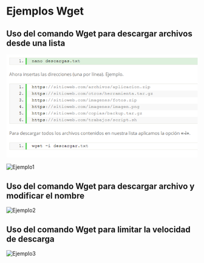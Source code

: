 # Ejemplos Wget

## Uso del comando Wget para descargar archivos desde una lista
![Ejemplo1](Wget/Ejemplo1.png)

![Ejemplo1](https://github.com/Jairoverdugo98/Wget/main/wget/Ejemplo1.png)

## Uso del comando Wget para descargar archivo y modificar el nombre

![Ejemplo2](https://github.com/Jairoverdugo98/Wget/brain/wget/ejemplo2.png)

## Uso del comando Wget para limitar la velocidad de descarga

![Ejemplo3](https://github.com/Jairoverdugo98/Wget/brain/wget/ejemplo3.png)


